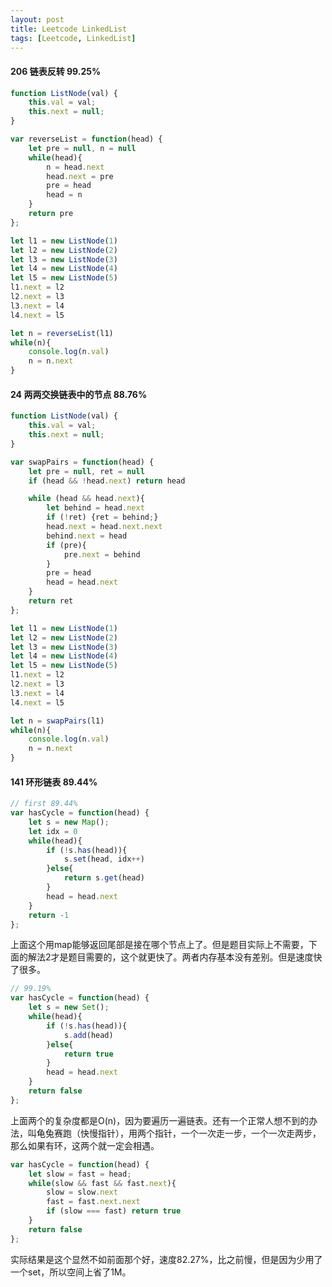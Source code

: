 ```yaml
---
layout: post
title: Leetcode LinkedList
tags: [Leetcode, LinkedList]
---
```


#### 206 链表反转 99.25%

```js
function ListNode(val) {
	this.val = val;
	this.next = null;
}

var reverseList = function(head) {
	let pre = null, n = null
	while(head){
		n = head.next
		head.next = pre
		pre = head
		head = n
	}
	return pre
};

let l1 = new ListNode(1)
let l2 = new ListNode(2)
let l3 = new ListNode(3)
let l4 = new ListNode(4)
let l5 = new ListNode(5)
l1.next = l2
l2.next = l3
l3.next = l4
l4.next = l5

let n = reverseList(l1)
while(n){
	console.log(n.val)
	n = n.next
}
```

<!-- more -->

#### 24 两两交换链表中的节点  88.76%

```js
function ListNode(val) {
	this.val = val;
	this.next = null;
}

var swapPairs = function(head) {
	let pre = null, ret = null
	if (head && !head.next) return head

	while (head && head.next){
		let behind = head.next
		if (!ret) {ret = behind;}
		head.next = head.next.next
		behind.next = head
		if (pre){
			pre.next = behind
		}
		pre = head
		head = head.next
	}
	return ret
};

let l1 = new ListNode(1)
let l2 = new ListNode(2)
let l3 = new ListNode(3)
let l4 = new ListNode(4)
let l5 = new ListNode(5)
l1.next = l2
l2.next = l3
l3.next = l4
l4.next = l5

let n = swapPairs(l1)
while(n){
	console.log(n.val)
	n = n.next
}
```

#### 141 环形链表 89.44%

```js
// first 89.44%
var hasCycle = function(head) {
	let s = new Map();
	let idx = 0
	while(head){
		if (!s.has(head)){
			s.set(head, idx++)
		}else{
			return s.get(head)
		}
		head = head.next
	}
	return -1
};
```

上面这个用map能够返回尾部是接在哪个节点上了。但是题目实际上不需要，下面的解法2才是题目需要的，这个就更快了。两者内存基本没有差别。但是速度快了很多。

```js
// 99.19%
var hasCycle = function(head) {
	let s = new Set();
	while(head){
		if (!s.has(head)){
			s.add(head)
		}else{
			return true
		}
		head = head.next
	}
	return false
};
```

上面两个的复杂度都是O(n)，因为要遍历一遍链表。还有一个正常人想不到的办法，叫龟兔赛跑（快慢指针），用两个指针，一个一次走一步，一个一次走两步，那么如果有环，这两个就一定会相遇。

```js
var hasCycle = function(head) {
	let slow = fast = head;
	while(slow && fast && fast.next){
		slow = slow.next
		fast = fast.next.next
		if (slow === fast) return true
	}
	return false
};
```

实际结果是这个显然不如前面那个好，速度82.27%，比之前慢，但是因为少用了一个set，所以空间上省了1M。

